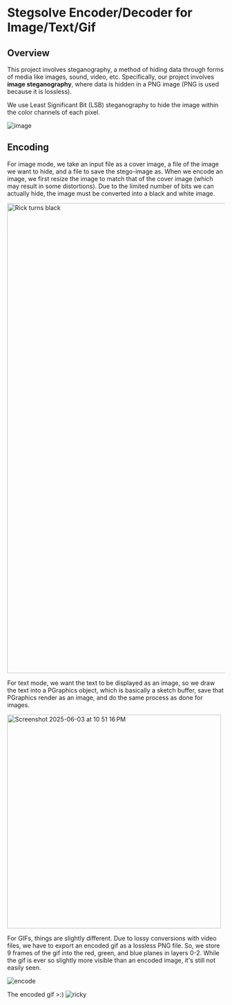 # Stegsolve Encoder/Decoder for Image/Text/Gif

## Overview
This project involves steganography, a method of hiding data through forms of media like images, sound, video, etc. Specifically, our project involves **image steganography**, where data is hidden in a PNG image (PNG is used because it is lossless).

We use Least Significant Bit (LSB) steganography to hide the image within the color channels of each pixel.

![image](https://github.com/user-attachments/assets/5054b928-50b2-40bb-be05-15350b1640e8)

## Encoding
For image mode, we take an input file as a cover image, a file of the image we want to hide, and a file to save the stego-image as. When we encode an image, we first resize the image to match that of the cover image (which may result in some distortions). Due to the limited number of bits we can actually hide, the image must be converted into a black and white image.

<img width="1088" alt="Rick turns black" src="https://github.com/user-attachments/assets/ec0542bf-d37a-41ae-b712-3ce21607a18f" />

For text mode, we want the text to be displayed as an image, so we draw the text into a PGraphics object, which is basically a sketch buffer, save that PGraphics render as an image, and do the same process as done for images.

<img width="495" alt="Screenshot 2025-06-03 at 10 51 16 PM" src="https://github.com/user-attachments/assets/f7e50247-4008-4a43-b4fb-6682a6c89e60" />

For GIFs, things are slightly different. Due to lossy conversions with video files, we have to export an encoded gif as a lossless PNG file. So, we store 9 frames of the gif into the red, green, and blue planes in layers 0-2. While the gif is ever so slightly more visible than an encoded image, it's still not easily seen.

![encode](https://github.com/user-attachments/assets/598ade31-102e-4c45-ae80-246034def583)

The encoded gif >:)
![ricky](https://github.com/user-attachments/assets/6c026f29-bf49-408d-b4bc-d061d01408f1)
